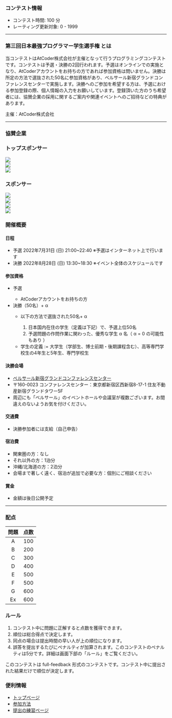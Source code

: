 
<div>

<style>
.mylist {
  margin-top: 0px;
  padding-left: 20px;
  list-style-type:none;
  }

  .mylist ul {
  margin-top:0px;
  }
  
  .sponsore-label {
  margin: 40px 0 40px 0;
  }

  .sponsore-label h3{
  text-align: center;
  margin: 0 0 0 0;
  }

  .sponsore{
  text-align:center;
  margin: 0 0 40px 0;
  }

  div.platinum-rectangle img {
  width:180px;
  height: 90px;
  object-fit: contain;
  }

  div.gold-rectangle img {
  width:150px;
  height: 75px;
  object-fit: contain;
  }

  div.silver-rectangle img {
  width:120px;
  height: 60px;
  margin-top: 10px;
  margin-bottom: 10px;
  object-fit: contain;
  }

  div.silver-square img {
  width:60px;
  height: 60px;
  margin-top: 10px;
  margin-bottom: 10px;
  object-fit: contain;
  }
  
  div.blonze-rectangle img {
  width:100px;
  height: 50px;
  object-fit: contain;
  }

  table thead tr th {
  text-align:center;
  }

  table tbody tr td {
  text-align:center;
  }


</style>

<span>

<span>

### **コンテスト情報**

<section>

<ul>

<li>
コンテスト時間: 100 分
</li>

<li>
レーティング更新対象: 0 - 
<span>
1999
</span>

</li>

</ul>

</section>

---

### **第三回日本最強プログラマー学生選手権 とは**

<section>

<p>
当コンテストはAtCoder株式会社が主催となって行うプログラミングコンテストです。コンテストは予選・決勝の2回行われます。予選はオンラインでの実施となり、AtCoderアカウントをお持ちの方であれば参加資格は問いません。決勝は所定の方法で選抜された50名に参加資格があり、ベルサール新宿グランドコンファレンスセンターで実施します。決勝へのご参加を希望する方は、予選における参加登録の際、個人情報の入力をお願いしています。登録頂いた方のうち希望者には、協賛企業の採用に関するご案内や関連イベントへのご招待などの特典があります。
      
</p>

<div>
主催：AtCoder株式会社
</div>

</section>

---

### **協賛企業**

<div>

<div>

### **トップスポンサー**

</div>

</div>

<div>

<div>
<a href="https://careers.monoxer.com/">
<img src="https://img.atcoder.jp/abc262/43195db657bdd1017b865465e1fa18cb.png">

</img>
</a>
</div>

<div>
<a href="https://sciseed.jp/">
<img src="https://img.atcoder.jp/abc262/b3362ea9a361f6dbda6533828f07136a.png">

</img>
</a>
</div>

<div>
<a href="https://www.recruit-jinji.jp/">
<img src="https://img.atcoder.jp/abc262/d1723a3ea1ad39f57e2d7bf1f45fee9a.png">

</img>
</a>
</div>

</div>

<div>

<div>

### **スポンサー**

</div>

</div>

<div>

<div>
<a href="https://www.fixstars.com/ja">
<img src="https://img.atcoder.jp/abc262/182f1236180405fbb29805ea161997c2.png">

</img>
</a>
</div>

<div>
<a href="https://www.uniquevision.co.jp/">
<img src="https://img.atcoder.jp/abc262/16956fd7bfebe558722c1035875403ce.png">

</img>
</a>
</div>

<div>
<a href="https://recruit.unicorn.inc/">
<img src="https://img.atcoder.jp/abc262/71f2cf05cb5e74937689e8f5d40136ef.png">

</img>
</a>
</div>

<div>
<a href="https://third-inc.co.jp/">
<img src="https://img.atcoder.jp/abc262/e4ff60e8aae148c52c599b088f2f346a.png">

</img>
</a>
</div>

</div>

### **開催概要**

#### **日程**

<ul>

<li>
予選 2022年7月31日
<span>
(日)
</span>
21:00~22:40 
<span>
※予選はインターネット上で行います
</span>

</li>

<li>
決勝 2022年8月28日
<span>
(日)
</span>
13:30~18:30 
<span>
※イベント全体のスケジュールです
</span>

</li>

</ul>

#### **参加資格**

<ul>

<li>
予選
</li>

<ul>

<li>
AtCoderアカウントをお持ちの方
</li>

</ul>

<li>
決勝（50名）+ α 
</li>

<ul>

<li>
以下の方法で選抜された50名+ α 
</li>

<ol>

<li>
日本国内在住の学生（定義は下記）で、予選上位50名
</li>

<li>
予選問題の作問作業に関わった、優秀な学生 α 名（ α = 0 の可能性もあり ）
</li>

</ol>

<li>
学生の定義 := 大学生（学部生、博士前期・後期課程含む）、高等専門学校生の4年生と5年生、専門学校生
</li>

</ul>

</ul>

#### **決勝会場**

<ul>

<li>
<a href="https://www.bellesalle.co.jp/shisetsu/shinjuku/bs_shinjukuconference/access/">ベルサール新宿グランドコンファレンスセンター</a>
</li>

<li>
〒160-0023 コンファレンスセンター：東京都新宿区西新宿8-17-1 住友不動産新宿グランドタワー5F
</li>

<li>
周辺にも「ベルサール」のイベントホールや会議室が複数ございます。お間違えのないようお気を付けください。
</li>

</ul>

#### **交通費**

<ul>

<li>
決勝参加者には支給（自己申告）
</li>

</ul>

#### **宿泊費**

<ul>

<li>
関東圏の方：なし
</li>

<li>
それ以外の方：1泊分
</li>

<li>
沖縄/北海道の方：2泊分
</li>

<li>
会場まで著しく遠く、宿泊が追加で必要な方：個別にご相談ください
</li>

</ul>

#### **賞金**

<ul>

<li>
金額は後日公開予定
</li>

</ul>

---

### **配点**

<section>

<div>

<div>

<table>

<thead>

<tr>

<th>
問題
</th>

<th>
点数
</th>

</tr>

</thead>

<tbody>

<tr>

<td>
A
</td>

<td>
100
</td>

</tr>

<tr>

<td>
B
</td>

<td>
200
</td>

</tr>

<tr>

<td>
C
</td>

<td>
300
</td>

</tr>

<tr>

<td>
D
</td>

<td>
400
</td>

</tr>

<tr>

<td>
E
</td>

<td>
500
</td>

</tr>

<tr>

<td>
F
</td>

<td>
500
</td>

</tr>

<tr>

<td>
G
</td>

<td>
600
</td>

</tr>

<tr>

<td>
Ex
</td>

<td>
600
</td>

</tr>

</tbody>

</table>

</div>

</div>

</section>

### **ルール**

<section>

<ol>

<li>
コンテスト中に問題に正解すると点数を獲得できます。
</li>

<li>
順位は総合得点で決定します。
</li>

<li>
同点の場合は提出時間の早い人が上の順位になります。
</li>

<li>
誤答を提出するたびにペナルティが加算されます。このコンテストのペナルティは5分です。詳細は画面下部の「ルール」をご覧ください。
</li>

</ol>

<p>
このコンテストは full-feedback 形式のコンテストです。コンテスト中に提出された結果だけで順位が決定します。
      
</p>

</section>

### **便利情報**

<ul>

<li>
<a href="https://atcoder.jp/">トップページ</a>
</li>

<li>
<a href="https://atcoder.jp/post/2">参加方法</a>
</li>

<li>
<a href="https://atcoder.jp/contests/practice">提出の練習ページ</a>
</li>

</ul>

</span>

</span>

</div>
